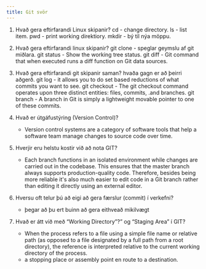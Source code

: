```yaml
---
title: Git svör
---
```


1. Hvað gera eftirfarandi Linux skipanir?
    cd - change directory.
    ls - list item.
    pwd - print working direktiory.
    mkdir - bý til nýa möppu.
2. Hvað gera eftirfarandi linux skipanir?
    git clone - speglar geymslu af git miðlara.
    git status - Show the working tree status.
    git diff - Git command that when executed runs a diff function on Git data sources.
3. Hvað gera eftirfarandi git skipanir saman? hvaða gagn er að þeirri aðgerð.
    git log - it allows you to do set based reductions of what commits you want to see.
    git checkout - The git checkout command operates upon three distinct entities: files, commits,                  .and branches.
    git branch - A branch in Git is simply a lightweight movable pointer to one of these commits.
4.  Hvað er útgáfustýring (Version Control)? 
    - Version control systems are a category of software tools that help a software team manage        changes to source code over time.
5.  Hverjir eru helstu kostir við að nota GIT? 
    - Each branch functions in an isolated environment while changes are carried out in the            codebase.  This ensures that the master branch always supports production-quality code.          Therefore, besides  being more reliable it's also much easier to edit code in a Git branch       rather than editing it    directly using an external editor.
6.  Hversu oft telur þú að eigi að gera færslur (commit) í verkefni? 
    - þegar að þu ert buinn að gera eithveað mikilvægt

7.  Hvað er átt við með “Working Directory”?” og “Staging Area” í GIT? 
    - When the process refers to a file using a simple file name or relative path (as opposed to a     file designated by a full path from a root directory), the reference is interpreted relative     to the current working directory of the process.
    - a stopping place or assembly point en route to a destination.